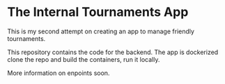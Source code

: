 # The Internal Tournaments App

This is my second attempt on creating an app to manage friendly tournaments. 

This repository contains the code for the backend. 
The app is dockerized clone the repo and build the containers, run it locally. 

More information on enpoints soon. 
